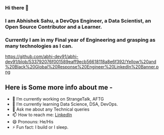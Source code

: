 ### Hi there 👋

### I am Abhishek Sahu, a DevOps Engineer, a Data Scientist, an Open Source Contributor and a Learner.
### Currently I am in my Final year of Engineering and grasping as many technologies as I can.

https://github.com/abhi-dev91/abhi-dev91/blob/533792076f001589eaff9ecb56618118a8e6f392/Yellow%20and%20Black%20Global%20Response%20Engineer%20LinkedIn%20Banner.png

## Here is Some more info about me -
- 🔭 I’m currently working on StrangeTalk, AFTG
- 🌱 I’m currently learning Data Science, DSA, DevOps.
- 💬 Ask me about any Technical queries
- 📫 How to reach me: [LinkedIn](https://www.linkedin.com/in/abhisheksahubpl)
- 😄 Pronouns: He/His
- ⚡ Fun fact: I build or I sleep.

